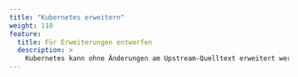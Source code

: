 ```yaml
---
title: "Kubernetes erweitern"
weight: 110
feature:
  title: Für Erweiterungen entworfen
  description: >
    Kubernetes kann ohne Änderungen am Upstream-Quelltext erweitert werden.
---
```

